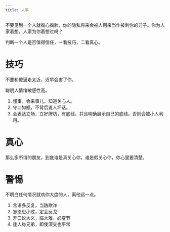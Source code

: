 ```yaml
---
title: 人事
---
```




不要见到一个人就掏心掏肺，你的隐私将来会被人用来当作被刺你的刀子。你为人家着想，人家为你着想过吗？

判断一个人是否值得信任，一看技巧，二看真心。

# 技巧

不要和傻逼走太近，迟早会害了你。

聪明人情绪敏感性高。

1. 懂事，会来事儿。知道关心人。
2. 守口如瓶，不背后说人坏话。
3. 会表达立场，立好牌坊，有底线，并且明确展示自己的底线。否则会被小人利用。

# 真心

那么多所谓的朋友，到底谁是真关心你，谁是假关心你，你心里要清楚。

# 警惕

不明白任何情况就劝你大度的人，离他远一点。

1. 言语多反复，当防欺诈
2. 忘恩思小过，定会反戈
3. 开口说大义，临大难，必变节
4. 逢人称兄弟，即使深交也平常